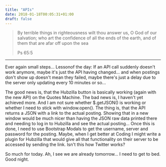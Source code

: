 ```yaml
---
title: "APIs"
date: 2018-01-18T00:05:31+01:00
draft: false
---
```


>By terrible things in righteousness wilt thou answer us, O God of our salvation; who art the confidence of all the ends of the earth, and of them that are afar off upon the sea
>
>Ps 65:5

---

Ever again small steps... Lessonof the day: If an API call suddenly doesn't work anymore, maybe it's just the API having changed... and when postings don't show up doesn't mean they failed, maybe there's just a delay due to the server only updating every 10 minutes or so...

The good news is, that the Hubzilla button is basically working (again with the new API) on the Quotes Machine. The bad news is, I haven't yet achieved more. And I am not sure whether $.getJSON() is working or whether I need to stick with window.open(). The thing is, that the API returns a JSON with a link to the actual posting. Showing that in a new window would be much nicer than having the JSON raw data printed there and needing to log in to Hubzilla and see the actual posting... Once this is done, I need to use Bootstrap Modals to get the username, server and password for the posting. Maybe, when I get better at Coding I might write a plugin for Hubzilla that would give all that functionality on their server to be accessed by sending the link. Isn't this how Twitter works?

So much for today. Ah, I see we are already tomorrow... I need to get to bed. Good night.
